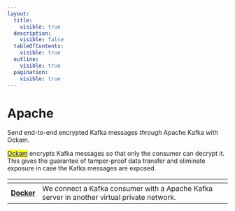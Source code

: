 ```yaml
---
layout:
  title:
    visible: true
  description:
    visible: false
  tableOfContents:
    visible: true
  outline:
    visible: true
  pagination:
    visible: true
---
```


# Apache

Send end-to-end encrypted Kafka messages _through_ Apache Kafka with Ockam.

[<mark style="color:blue;">Ockam</mark>](../../../) encrypts Kafka messages so that only the consumer can decrypt it. This gives the guarantee of tamper-proof data transfer and eliminate exposure in case the Kafka messages are exposed.

<table data-view="cards"><thead><tr><th></th><th></th><th></th></tr></thead><tbody><tr><td><a href="docker.md"><strong>Docker</strong></a></td><td>We connect a Kafka consumer with a Apache Kafka server in another virtual private network.</td><td></td></tr></tbody></table>
